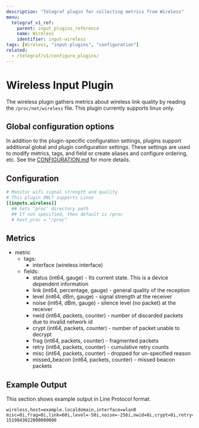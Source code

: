 ```yaml
---
description: "Telegraf plugin for collecting metrics from Wireless"
menu:
  telegraf_v1_ref:
    parent: input_plugins_reference
    name: Wireless
    identifier: input-wireless
tags: [Wireless, "input-plugins", "configuration"]
related:
  - /telegraf/v1/configure_plugins/
---
```


# Wireless Input Plugin

The wireless plugin gathers metrics about wireless link quality by reading the
`/proc/net/wireless` file. This plugin currently supports linux only.

## Global configuration options <!-- @/docs/includes/plugin_config.md -->

In addition to the plugin-specific configuration settings, plugins support
additional global and plugin configuration settings. These settings are used to
modify metrics, tags, and field or create aliases and configure ordering, etc.
See the [CONFIGURATION.md](/telegraf/v1/configuration/#plugins) for more details.

[CONFIGURATION.md]: ../../../docs/CONFIGURATION.md#plugins

## Configuration

```toml @sample.conf
# Monitor wifi signal strength and quality
# This plugin ONLY supports Linux
[[inputs.wireless]]
  ## Sets 'proc' directory path
  ## If not specified, then default is /proc
  # host_proc = "/proc"
```

## Metrics

- metric
  - tags:
    - interface (wireless interface)
  - fields:
    - status (int64, gauge) - Its current state. This is a device dependent information
    - link (int64, percentage, gauge) - general quality of the reception
    - level (int64, dBm, gauge) - signal strength at the receiver
    - noise (int64, dBm, gauge) - silence level (no packet) at the receiver
    - nwid (int64, packets, counter) - number of discarded packets due to invalid network id
    - crypt (int64, packets, counter) - number of packet unable to decrypt
    - frag (int64, packets, counter) - fragmented packets
    - retry (int64, packets, counter) - cumulative retry counts
    - misc (int64, packets, counter) - dropped for un-specified reason
    - missed_beacon (int64, packets, counter) - missed beacon packets

## Example Output

This section shows example output in Line Protocol format.

```text
wireless,host=example.localdomain,interface=wlan0 misc=0i,frag=0i,link=60i,level=-50i,noise=-256i,nwid=0i,crypt=0i,retry=1525i,missed_beacon=0i,status=0i 1519843022000000000
```
